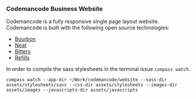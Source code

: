 ### Codemancode Business Website

Codemancode is a fully responsive single page layout website.  Codemancode is built with the following open source technologies:

* [Bourbon](http://bourbon.io)
* [Neat](http://neat.bourbon.io/)
* [Bitters](http://bitters.bourbon.io/)
* [Refills](http://refills.bourbon.io/)

In order to compile the sass stylesheets in the terminal issue `compass watch`.

    compass watch --app-dir ~/Work/codemancode/website --sass-dir assets/stylesheets/sass --css-dir assets/stylesheets --images-dir assets/images --javascripts-dir assets/javascripts
